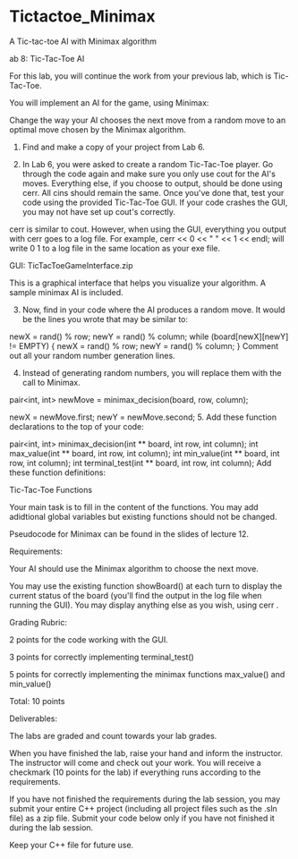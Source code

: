 # Tictactoe_Minimax
A Tic-tac-toe AI with Minimax algorithm


ab 8: Tic-Tac-Toe AI

 

For this lab, you will continue the work from your previous lab, which is Tic-Tac-Toe.

You will implement an AI for the game, using Minimax:

Change the way your AI chooses the next move from a random move to an optimal move chosen by the Minimax algorithm.

 

1. Find and make a copy of your project from Lab 6.

2. In Lab 6, you were asked to create a random Tic-Tac-Toe player.  Go through the code again and make sure you only use cout for the AI's moves.  Everything else, if you choose to output, should be done using cerr.  All cins should remain the same. Once you've done that, test your code using the provided Tic-Tac-Toe GUI.  If your code crashes the GUI, you may not have set up cout's correctly.

cerr is similar to cout. However, when using the GUI, everything you output with cerr goes to a log file. For example, cerr << 0 << " " << 1 << endl;  will write 0 1 to a log file in the same location as your exe file.

GUI: TicTacToeGameInterface.zip

This is a graphical interface that helps you visualize your algorithm. A sample minimax AI is included.

 

3. Now, find in your code where the AI produces a random move.  It would be the lines you wrote that may be similar to:

 newX = rand() % row;
 newY = rand() % column;
 while (board[newX][newY] != EMPTY)
 {
    newX = rand() % row;
    newY = rand() % column;
 }
Comment out all your random number generation lines.

4. Instead of generating random numbers, you will replace them with the call to Minimax.

pair<int, int> newMove = minimax_decision(board, row, column);

newX = newMove.first;
newY = newMove.second;
5. Add these function declarations to the top of your code:

pair<int, int> minimax_decision(int ** board, int row, int column);
int max_value(int ** board, int row, int column);
int min_value(int ** board, int row, int column);
int terminal_test(int ** board, int row, int column);
Add these function definitions:

 Tic-Tac-Toe Functions

Your main task is to fill in the content of the functions. You may add adidtional global variables but existing functions should not be changed. 

Pseudocode for Minimax can be found in the slides of lecture 12.

 

Requirements:

Your AI should use the Minimax algorithm to choose the next move.

You may use the existing function showBoard() at each turn to display the current status of the board (you'll find the output in the log file when running the GUI).  You may display anything else as you wish, using cerr .

 

 

Grading Rubric:


2 points for the code working with the GUI.

3 points for correctly implementing terminal_test()

5 points for correctly implementing the minimax functions max_value() and min_value()

Total: 10 points

 

Deliverables: 

The labs are graded and count towards your lab grades.

When you have finished the lab, raise your hand and inform the instructor. The instructor will come and check out your work. You will receive a checkmark (10 points for the lab) if everything runs according to the requirements.

If you have not finished the requirements during the lab session, you may submit your entire C++ project (including all project files such as the .sln file) as a zip file. Submit your code below only if you have not finished it during the lab session.

Keep your C++ file for future use.
